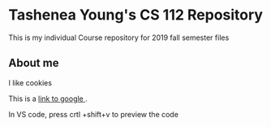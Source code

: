 # Tashenea Young's CS 112 Repository 
This is my individual Course repository for 2019 fall semester files



## About me 
I like cookies

This is a [link to google ](https://www.google.com).

In VS code, press crtl +shift+v to preview the code 